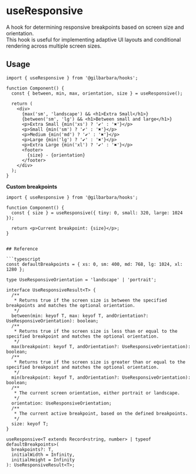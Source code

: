 # useResponsive

A hook for determining responsive breakpoints based on screen size and orientation.  
This hook is useful for implementing adaptive UI layouts and conditional rendering across multiple screen sizes.

## Usage

```tsx
import { useResponsive } from '@gilbarbara/hooks';

function Component() {
  const { between, min, max, orientation, size } = useResponsive();

  return (
    <div>
      {max('sm', 'landscape') && <h1>Extra Small</h1>}
      {between('sm', 'lg') && <h1>Between small and large</h1>}
      <p>Extra Small {min('xs') ? '✔' : '✖️'}</p>
      <p>Small {min('sm') ? '✔' : '✖️'}</p>
      <p>Medium {min('md') ? '✔' : '✖️'}</p>
      <p>Large {min('lg') ? '✔' : '✖️'}</p>
      <p>Extra Large {min('xl') ? '✔' : '✖️'}</p>
      <footer>
        {size} - {orientation}
      </footer>
    </div>
  );
}
```

**Custom breakpoints**
```tsx
import { useResponsive } from '@gilbarbara/hooks';

function Component() {
  const { size } = useResponsive({ tiny: 0, small: 320, large: 1024 });

  return <p>Current breakpoint: {size}</p>;
}
```

```tsx

## Reference

```typescript
const defaultBreakpoints = { xs: 0, sm: 400, md: 768, lg: 1024, xl: 1280 };

type UseResponsiveOrientation = 'landscape' | 'portrait';

interface UseResponsiveResult<T> {
  /**
   * Returns true if the screen size is between the specified breakpoints and matches the optional orientation.
   */
  between(min: keyof T, max: keyof T, andOrientation?: UseResponsiveOrientation): boolean;
  /**
   * Returns true if the screen size is less than or equal to the specified breakpoint and matches the optional orientation.
   */
  max(breakpoint: keyof T, andOrientation?: UseResponsiveOrientation): boolean;
  /**
   * Returns true if the screen size is greater than or equal to the specified breakpoint and matches the optional orientation.
   */
  min(breakpoint: keyof T, andOrientation?: UseResponsiveOrientation): boolean;
  /**
   * The current screen orientation, either portrait or landscape.
   */
  orientation: UseResponsiveOrientation;
  /**
   * The current active breakpoint, based on the defined breakpoints.
   */
  size: keyof T;
}

useResponsive<T extends Record<string, number> | typeof defaultBreakpoints>(
  breakpoints?: T,
  initialWidth = Infinity,
  initialHeight = Infinity
): UseResponsiveResult<T>;
```
